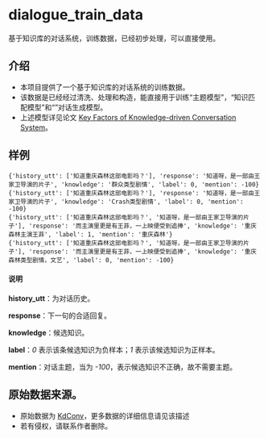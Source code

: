 # dialogue_train_data
基于知识库的对话系统，训练数据，已经初步处理，可以直接使用。
## 介绍
- 本项目提供了一个基于知识库的对话系统的训练数据。
- 该数据是已经经过清洗、处理和构造，能直接用于训练“主题模型”，“知识匹配模型”和“”对话生成模型。
- 上述模型详见论文 [Key Factors of Knowledge-driven Conversation System](www.baidu.com)。

## 样例
```
{'history_utt': ['知道重庆森林这部电影吗？'], 'response': '知道呀，是一部由王家卫导演的片子', 'knowledge': '群众类型剧情', 'label': 0, 'mention': -100}
{'history_utt': ['知道重庆森林这部电影吗？'], 'response': '知道呀，是一部由王家卫导演的片子', 'knowledge': 'Crash类型剧情', 'label': 0, 'mention': -100}
{'history_utt': ['知道重庆森林这部电影吗？', '知道呀，是一部由王家卫导演的片子'], 'response': '而主演里更是有王菲，一上映便受到追捧', 'knowledge': '重庆森林主演王菲', 'label': 1, 'mention': '重庆森林'}
{'history_utt': ['知道重庆森林这部电影吗？', '知道呀，是一部由王家卫导演的片子'], 'response': '而主演里更是有王菲，一上映便受到追捧', 'knowledge': '重庆森林类型剧情，文艺', 'label': 0, 'mention': -100}
```
#### 说明
**history_utt**：为对话历史。

**response**：下一句的合适回复。

**knowledge**：候选知识。

**label**：*0* 表示该条候选知识为负样本；*1* 表示该候选知识为正样本。

**mention**：对话主题，当为 *-100*，表示候选知识不正确，故不需要主题。

## 原始数据来源。
- 原始数据为 [KdConv](https://github.com/thu-coai/KdConv)，更多数据的详细信息请见该描述
- 若有侵权，请联系作者删除。
